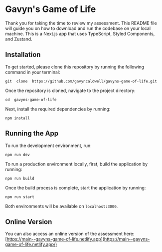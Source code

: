 # Gavyn's Game of Life

Thank you for taking the time to review my assessment. This README file will guide you on how to download and run the codebase on your local machine. This is a Next.js app that uses TypeScript, Styled Components, and Zustand.

## Installation

To get started, please clone this repository by running the following command in your terminal:

`git  clone  https://github.com/gavyncaldwell/gavyns-game-of-life.git`

Once the repository is cloned, navigate to the project directory:

`cd  gavyns-game-of-life`

Next, install the required dependencies by running:

`npm install`

## Running the App

To run the development environment, run:

`npm run dev`

To run a production environment locally, first, build the application by running:

`npm run build`

Once the build process is complete, start the application by running:

`npm run start`

Both environments will be available on `localhost:3000`.

## Online Version

You can also access an online version of the assessment here: [https://main--gavyns-game-of-life.netlify.app](https://main--gavyns-game-of-life.netlify.app/)
